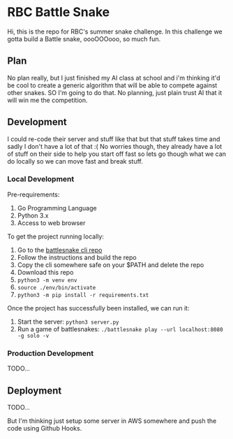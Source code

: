# RBC Battle Snake

Hi, this is the repo for RBC's summer snake challenge. In this challenge we gotta
build a Battle snake, oooOOOooo, so much fun.

## Plan

No plan really, but I just finished my AI class at school and i'm thinking it'd
be cool to create a generic algorithm that will be able to compete against other
snakes. SO I'm going to do that. No planning, just plain trust AI that it will
win me the competition.

## Development

I could re-code their server and stuff like that but that stuff takes time and
sadly I don't have a lot of that :( No worries though, they already have a lot
of stuff on their side to help you start off fast so lets go though what we can
do locally so we can move fast and break stuff.

### Local Development

Pre-requirements:

1. Go Programming Language
2. Python 3.x
3. Access to web browser

To get the project running locally:

1. Go to the [battlesnake cli repo](https://github.com/BattlesnakeOfficial/rules/blob/main/cli/README.md)
2. Follow the instructions and build the repo
3. Copy the cli somewhere safe on your $PATH and delete the repo
4. Download this repo
5. `python3 -m venv env`
6. `source ./env/bin/activate`
7. `python3 -m pip install -r requirements.txt`

Once the project has successfully been installed, we can run it:

1. Start the server: `python3 server.py`
2. Run a game of battlesnakes: `./battlesnake play --url localhost:8080 -g solo -v`

### Production Development

TODO...

## Deployment

TODO...

But I'm thinking just setup some server in AWS somewhere and push the code using
Github Hooks.
